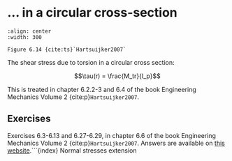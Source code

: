 ```{index} Torsion circular cross-section
```

# ... in a circular cross-section

```{figure} ./circular_data/image.png
:align: center
:width: 300

Figure 6.14 {cite:ts}`Hartsuijker2007`
```

The shear stress due to torsion in a circular cross section:



$$\tau(r) = \frac{M_tr}{I_p}$$

This is treated in chapter 6.2.2-3 and 6.4 of the book Engineering Mechanics Volume 2 {cite:p}`Hartsuijker2007`.

## Exercises
Exercises 6.3-6.13 and 6.27-6.29, in chapter 6.6 of the book Engineering Mechanics Volume 2 {cite:p}`Hartsuijker2007`. Answers are available on [this website](https://icozct.tudelft.nl/TUD_CT/bookanswers/vol2/Chapter6/).```{index} Normal stresses extension